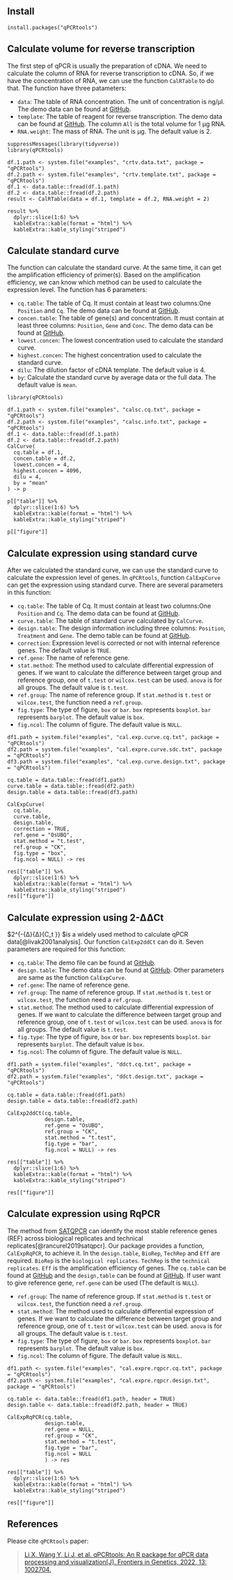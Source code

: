 ## Install

```{r
install.packages("qPCRtools")
```

## Calculate volume for reverse transcription

The first step of qPCR is usually the preparation of cDNA. We need to calculate the column of RNA for reverse transcription to cDNA. So, if we have the concentration of RNA, we can use the function `CalRTable` to do that. The function have three patameters:

- `data`: The table of RNA concentration. The unit of concentration is ng/μl. The demo data can be found at [GitHub](https://github.com/lixiang117423/qPCRtools/blob/main/CRAN/qPCRtools/inst/examples/crtv.data.txt).
- `template`: The table of reagent for reverse transcription. The demo data can be found at [GitHub](https://github.com/lixiang117423/qPCRtools/blob/main/CRAN/qPCRtools/inst/examples/crtv.template.txt). The column `All` is the total volume for 1 μg RNA.
- `RNA.weight`: The mass of RNA. The unit is μg. The default value is 2.

```{r
suppressMessages(library(tidyverse))
library(qPCRtools)

df.1.path <- system.file("examples", "crtv.data.txt", package = "qPCRtools")
df.2.path <- system.file("examples", "crtv.template.txt", package = "qPCRtools")
df.1 <- data.table::fread(df.1.path)
df.2 <- data.table::fread(df.2.path)
result <- CalRTable(data = df.1, template = df.2, RNA.weight = 2)

result %>% 
  dplyr::slice(1:6) %>% 
  kableExtra::kable(format = "html") %>% 
  kableExtra::kable_styling("striped")
```

## Calculate standard curve

The function can calculate the standard curve. At the same time, it can get the amplification efficiency of primer(s). Based on the amplification efficiency, we can know which method can be used to calculate the expression level. The function has 6 parameters:

- `cq.table`: The table of Cq. It must contain at least two columns:One `Position` and `Cq`. The demo data can be found at [GitHub](https://github.com/lixiang117423/qPCRtools/blob/main/CRAN/qPCRtools/inst/examples/calsc.cq.txt).
- `concen.table`: The table of gene(s) and concentration. It must contain at least three columns: `Position`, `Gene` and `Conc`. The demo data can be found at [GitHub](https://github.com/lixiang117423/qPCRtools/blob/main/CRAN/qPCRtools/inst/examples/calsc.info.txt).
- `lowest.concen`: The lowest concentration used to calculate the standard curve.
- `highest.concen`: The highest concentration used to calculate the standard curve.
- `dilu`: The dilution factor of cDNA template. The default value is 4.
- `by`: Calculate the standard curve by average data or the full data. The default value is `mean`.

```{r
library(qPCRtools)

df.1.path <- system.file("examples", "calsc.cq.txt", package = "qPCRtools")
df.2.path <- system.file("examples", "calsc.info.txt", package = "qPCRtools")
df.1 <- data.table::fread(df.1.path)
df.2 <- data.table::fread(df.2.path)
CalCurve(
  cq.table = df.1,
  concen.table = df.2,
  lowest.concen = 4,
  highest.concen = 4096,
  dilu = 4,
  by = "mean"
) -> p

p[["table"]] %>% 
  dplyr::slice(1:6) %>% 
  kableExtra::kable(format = "html") %>% 
  kableExtra::kable_styling("striped")

p[["figure"]]

```

## Calculate expression using standard curve

After we calculated the standard curve, we can use the standard curve to calculate the expression level of genes. In `qPCRtools`, function `CalExpCurve` can get the expression using standard curve. There are several parameters in this function:

- `cq.table`: The table of Cq. It must contain at least two columns:One `Position` and `Cq`. The demo data can be found at [GitHub](https://github.com/lixiang117423/qPCRtools/blob/main/CRAN/qPCRtools/inst/examples/cal.exp.curve.cq.csv).
- `curve.table`: The table of standard curve calculated by `CalCurve`.
- `design.table`: The design information including three columns: `Position`,	`Treatment` and	`Gene`. The demo table can be found at [GitHub](https://github.com/lixiang117423/qPCRtools/blob/main/CRAN/qPCRtools/inst/examples/cal.exp.curve.design.txt).
- `correction`: Expression level is corrected or not with internal reference genes. The default value is `TRUE`.
- `ref.gene`: The name of reference gene.
- `stat.method`: The method used to calculate differential expression of genes. If we want to calculate the difference between target group and reference group, one of `t.test` or `wilcox.test` can be used. `anova` is for all groups. The default value is `t.test`.
- `ref.group`: The name of reference group. If `stat.method` is `t.test` or `wilcox.test`, the function need a `ref.group`.
- `fig.type`: The type of figure, `box` or `bar`. `box` represents `boxplot`. `bar` represents `barplot`. The default value is `box`.
- `fig.ncol`: The column of figure. The default value is `NULL`.

```{r}
df1.path = system.file("examples", "cal.exp.curve.cq.txt", package = "qPCRtools")
df2.path = system.file("examples", "cal.expre.curve.sdc.txt", package = "qPCRtools")
df3.path = system.file("examples", "cal.exp.curve.design.txt", package = "qPCRtools")

cq.table = data.table::fread(df1.path)
curve.table = data.table::fread(df2.path)
design.table = data.table::fread(df3.path)

CalExpCurve(
  cq.table,
  curve.table,
  design.table,
  correction = TRUE,
  ref.gene = "OsUBQ",
  stat.method = "t.test",
  ref.group = "CK",
  fig.type = "box",
  fig.ncol = NULL) -> res

res[["table"]] %>% 
  dplyr::slice(1:6) %>% 
  kableExtra::kable(format = "html") %>% 
  kableExtra::kable_styling("striped")
res[["figure"]]
```

## Calculate expression using 2-ΔΔCt

$2^{-{Δ}{Δ}{C_t }} $is a widely used method to calculate qPCR data[@livak2001analysis]. Our function `CalExp2ddCt` can do it. Seven parameters are required for this function:

- `cq.table`: The demo file can be found at [GitHub](https://github.com/lixiang117423/qPCRtools/blob/main/CRAN/qPCRtools/inst/examples/ddct.cq.txt).
- `design.table`: The demo data can be found at [GitHub](https://github.com/lixiang117423/qPCRtools/blob/main/CRAN/qPCRtools/inst/examples/ddct.design.txt).
  Other parameters are same as the function `CalExpCurve`.
- `ref.gene`: The name of reference gene.
- `ref.group`: The name of reference group. If `stat.method` is `t.test` or `wilcox.test`, the function need a `ref.group`.
- `stat.method`: The method used to calculate differential expression of genes. If we want to calculate the difference between target group and reference group, one of `t.test` or `wilcox.test` can be used. `anova` is for all groups. The default value is `t.test`.
- `fig.type`: The type of figure, `box` or `bar`. `box` represents `boxplot`. `bar` represents `barplot`. The default value is `box`.
- `fig.ncol`: The column of figure. The default value is `NULL`.

```{r
df1.path = system.file("examples", "ddct.cq.txt", package = "qPCRtools")
df2.path = system.file("examples", "ddct.design.txt", package = "qPCRtools")

cq.table = data.table::fread(df1.path)
design.table = data.table::fread(df2.path)

CalExp2ddCt(cq.table,
            design.table,
            ref.gene = "OsUBQ",
            ref.group = "CK",
            stat.method = "t.test",
            fig.type = "bar",
            fig.ncol = NULL) -> res

res[["table"]] %>% 
  dplyr::slice(1:6) %>% 
  kableExtra::kable(format = "html") %>% 
  kableExtra::kable_styling("striped")

res[["figure"]]
```

## Calculate expression using RqPCR

The method from [SATQPCR](http://satqpcr.sophia.inra.fr/cgi/home.cgi) can identify the most stable reference genes (REF) across biological replicates and technical replicates[@rancurel2019satqpcr]. Our package provides a function, `CalExpRqPCR`, to achieve it. In the `design.table`, `BioRep`,	`TechRep` and `Eff` are required. `BioRep` is the `biological replicates`. `TechRep` is the `technical replicates`. `Eff` is the amplification efficiency of genes. The `cq.table` can be found at [GitHub](https://github.com/lixiang117423/qPCRtools/blob/main/CRAN/qPCRtools/inst/examples/cal.expre.rqpcr.cq.txt) and the `design,table` can be found at [GitHub](https://github.com/lixiang117423/qPCRtools/blob/main/CRAN/qPCRtools/inst/examples/cal.expre.rqpcr.design.txt). If user want to give reference gene, `ref.gene` can be used (The default is `NULL`).

- `ref.group`: The name of reference group. If `stat.method` is `t.test` or `wilcox.test`, the function need a `ref.group`.
- `stat.method`: The method used to calculate differential expression of genes. If we want to calculate the difference between target group and reference group, one of `t.test` or `wilcox.test` can be used. `anova` is for all groups. The default value is `t.test`.
- `fig.type`: The type of figure, `box` or `bar`. `box` represents `boxplot`. `bar` represents `barplot`. The default value is `box`.
- `fig.ncol`: The column of figure. The default value is `NULL`.

```{r
df1.path <- system.file("examples", "cal.expre.rqpcr.cq.txt", package = "qPCRtools")
df2.path <- system.file("examples", "cal.expre.rqpcr.design.txt", package = "qPCRtools")

cq.table <- data.table::fread(df1.path, header = TRUE)
design.table <- data.table::fread(df2.path, header = TRUE)

CalExpRqPCR(cq.table,
            design.table,
            ref.gene = NULL,
            ref.group = "CK",
            stat.method = "t.test",
            fig.type = "bar",
            fig.ncol = NULL
            ) -> res

res[["table"]] %>% 
  dplyr::slice(1:6) %>% 
  kableExtra::kable(format = "html") %>% 
  kableExtra::kable_styling("striped")

res[["figure"]]
```

## References

Please cite `qPCRtools` paper:

>[Li X, Wang Y, Li J, et al. qPCRtools: An R package for qPCR data processing and visualization[J]. Frontiers in Genetics, 2022, 13: 1002704.](https://www.frontiersin.org/articles/10.3389/fgene.2022.1002704/full)
